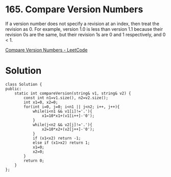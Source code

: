 # 165. Compare Version Numbers

If a version number does not specify a revision at an index, then treat the revision as 0. For example, version 1.0 is less than version 1.1 because their revision 0s are the same, but their revision 1s are 0 and 1 respectively, and 0 < 1.

[Compare Version Numbers - LeetCode](https://leetcode.com/problems/compare-version-numbers/)

# Solution

```
class Solution {
public:
    static int compareVersion(string& v1, string& v2) {
        const int n1=v1.size(), n2=v2.size();
        int x1=0, x2=0;
        for(int i=0, j=0; i<n1 || j<n2; i++, j++){
            while(i<n1 && v1[i]!='.'){
                x1=10*x1+(v1[i++]-'0');
            }
            while(j<n2 && v2[j]!='.'){
                x2=10*x2+(v2[j++]-'0');
            }
            if (x1<x2) return -1;
            else if (x1>x2) return 1;
            x1=0;
            x2=0;
        }
        return 0;
    }
};
```
